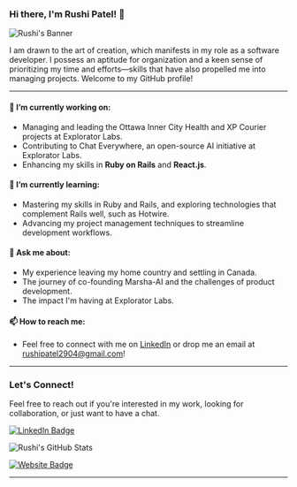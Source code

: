 ### Hi there, I'm Rushi Patel! 👋

![Rushi's Banner](https://media.giphy.com/media/v1.Y2lkPTc5MGI3NjExNXhhcXp1MmU3dTN0ZnJjb2x2OHV6NjR1c3FndmV5dXJicGw5c25wdyZlcD12MV9naWZzX3NlYXJjaCZjdD1n/26tn33aiTi1jkl6H6/giphy.gif)

I am drawn to the art of creation, which manifests in my role as a software developer. I possess an aptitude for organization and a keen sense of prioritizing my time and efforts—skills that have also propelled me into managing projects. Welcome to my GitHub profile!

---

#### 🔭 I’m currently working on:
- Managing and leading the Ottawa Inner City Health and XP Courier projects at Explorator Labs.
- Contributing to Chat Everywhere, an open-source AI initiative at Explorator Labs.
- Enhancing my skills in **Ruby on Rails** and **React.js**.

#### 🌱 I’m currently learning:
- Mastering my skills in Ruby and Rails, and exploring technologies that complement Rails well, such as Hotwire.
- Advancing my project management techniques to streamline development workflows.

#### 💬 Ask me about:
- My experience leaving my home country and settling in Canada.
- The journey of co-founding Marsha-AI and the challenges of product development.
- The impact I'm having at Explorator Labs.

#### 📫 How to reach me:
- Feel free to connect with me on [LinkedIn](https://www.linkedin.com/in/rushipatel-/) or drop me an email at rushipatel2904@gmail.com!

---

### Let's Connect!

Feel free to reach out if you're interested in my work, looking for collaboration, or just want to have a chat.

[![LinkedIn Badge](https://img.shields.io/badge/-Rushi_Patel-blue?style=flat-square&logo=Linkedin&logoColor=white&link=https://www.linkedin.com/in/rushi-patel)](https://www.linkedin.com/in/rushipatel-/)

![Rushi's GitHub Stats](https://github-readme-stats.vercel.app/api?username=patel-rushi&show_icons=true)

[![Website Badge](https://img.shields.io/badge/-Rushi's_Website-4A4A4A?style=flat-square&logo=Google-Chrome&logoColor=white&link=https://rushipatel.life)](https://rushipatel.life)

---